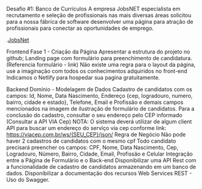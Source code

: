 Desafio #1: Banco de Currículos
A empresa JobsNET especialista em recrutamento e seleção de profissionais nas mais diversas áreas solicitou para a nossa fábrica de software desenvolver uma página para atração de profissionais para conectar as oportunidades de emprego.

.[JobsNet](https://monafmenezes.github.io/bando-de-curriculos/)

Frontend
Fase 1 - Criação da Página
Apresentar a estrutura do projeto no github;
Landing page com formulário para preenchimento de candidatura. (Referencia formulário - link)
Não existe uma regra para o layout da página, use a imaginação com todos os conhecimentos adquiridos no front-end
Indicamos o Netlify para hospedar sua pagina gratuitamente.


Backend
Domínio - Modelagem de Dados
 Cadastro de candidatos com os campos: Id, Nome, Data Nascimento, Endereço {cep, logradouro, numero, bairro, cidade e estado}, Telefone, Email e Profissão e demais campos mencionados na imagem de ilustração de formulário de candidatos.
 Para a conclusão do cadastro, consultar o seu endereço pelo CEP informado (Consultar a API VIA Cep) NOTA: O sistema deverá utilizar de algum client API para buscar um endereço do serviço via cep conforme link: https://viacep.com.br/ws/{SEU_CEP}/json/
Regra de Negócio
Não pode haver 2 cadastros de candidatos com o mesmo cpf
Todo candidato precisará preencher os campos: CPF, Nome, Data Nascimento, Cep, Logradouro, Número, Bairro, Cidade, Email, Profissão e Celular
Integração entre a Página de Formulário e o Back-end
Disponibilizar uma API Rest com a funcionalidade de cadastro de candidatos armazenando em um banco de dados.
Disponibilizar a documentação dos recursos Web Services REST - Uso do Swagger.
